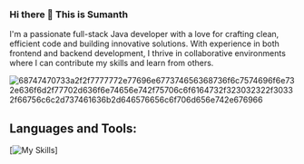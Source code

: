 ### Hi there 👋 This is Sumanth
I'm a passionate full-stack Java developer with a love for crafting clean, efficient code and building innovative solutions. With experience in both frontend and backend development, I thrive in collaborative environments where I can contribute my skills and learn from others.


![68747470733a2f2f7777772e77696e677374656368736f6c7574696f6e732e636f6d2f77702d636f6e74656e742f75706c6f6164732f323032322f30332f66756c6c2d737461636b2d646576656c6f706d656e742e676966](https://github.com/sumanth335/sumanth335/assets/122939962/115d8d1c-b79b-43bd-b532-c8a55f137b66)

## Languages and Tools:

[![My Skills](https://skillicons.dev/icons?i=java,js,ts,html,css,angular,spring,springboot,mysql,postgresql,mongodb,cassandra,aws,restapi,kafka,splunk,postman,junit,oracle,python,maven,gradle,jenkins,docker,kubernetes,git,github,gitlab,visualstudio,intellij)]


